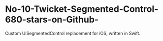 # No-10-Twicket-Segmented-Control-680-stars-on-Github-
Custom UISegmentedControl replacement for iOS, written in Swift.
